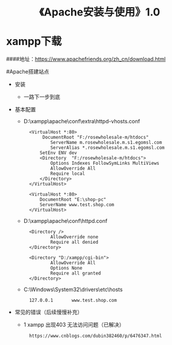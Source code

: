 <h1 align="center">《Apache安装与使用》1.0</h1>

# xampp下载
####地址：https://www.apachefriends.org/zh_cn/download.html

#Apache搭建站点

- 安装
	- 一路下一步到底
- 基本配置
	- D:\xampp\apache\conf\extra\httpd-vhosts.conf
	
			<VirtualHost *:80>
   				 DocumentRoot "F:/rosewholesale-m/htdocs"
    				ServerName m.rosewholesale.m.s1.egomsl.com
    				ServerAlias *.rosewholesale.m.s1.egomsl.com
				SetEnv ENV dev
				<Directory  "F:/rosewholesale-m/htdocs">
					Options Indexes FollowSymLinks MultiViews
					AllowOverride All
					Require local
				</Directory>
			</VirtualHost>

		   	<VirtualHost *:80>
				DocumentRoot "E:\shop-pc"
				ServerName www.test.shop.com
			</VirtualHost>

	- D:\xampp\apache\conf\httpd.conf
			
			<Directory />
    				AllowOverride none
    				Require all denied
			</Directory>
			
		   	<Directory "D:/xampp/cgi-bin">
    				AllowOverride All
    				Options None
    				Require all granted
			</Directory>

	- C:\Windows\System32\drivers\etc\hosts

		   	127.0.0.1       www.test.shop.com

- 常见的错误（后续慢慢补充）

    - 1 xampp 出现403 无法访问问题（已解决）

    		https://www.cnblogs.com/dubin382460/p/6476347.html
